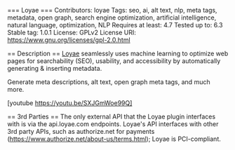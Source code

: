 === Loyae ===
Contributors: loyae
Tags: seo, ai, alt text, nlp, meta tags, metadata, open graph, search engine optimization, artificial intelligence, natural language, optimization, NLP
Requires at least: 4.7
Tested up to: 6.3
Stable tag: 1.0.1
License: GPLv2
License URI: https://www.gnu.org/licenses/gpl-2.0.html

== Description ==
[Loyae](https://loyae.com/) seamlessly uses machine learning to optimize web pages for searchability (SEO), usability, and accessibility by automatically generating & inserting metadata. 

Generate meta descriptions, alt text, open graph meta tags, and much more.

[youtube https://youtu.be/SXJGmWoe99Q]

== 3rd Parties ==
The only external API that the Loyae plugin interfaces with is via the api.loyae.com endpoints. Loyae's API interfaces with other 3rd party APIs, such as authorize.net for payments (https://www.authorize.net/about-us/terms.html); Loyae is PCI-compliant.